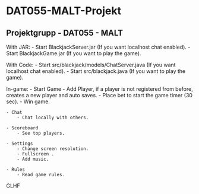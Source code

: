 # DAT055-MALT-Projekt
Projektgrupp - DAT055 - MALT
-----------------------------
With JAR:
	- Start BlackjackServer.jar (If you want localhost chat enabled).
	- Start BlackjackGame.jar (If you want to play the game).


With Code:
	- Start src/blackjack/models/ChatServer.java (If you want localhost chat enabled).
	- Start src/blackjack.java (If you want to play the game).

In-game:
	- Start Game
		- Add Player, if a player is not registered from before, creates a new player and auto saves.
		- Place bet to start the game timer (30 sec).
		- Win game.
		
	- Chat
		- Chat locally with others.
		
	- Scoreboard
		- See top players.
		
	- Settings
		- Change screen resolution.
		- Fullscreen .
		- Add music.
		
	- Rules
		- Read game rules.


GLHF
